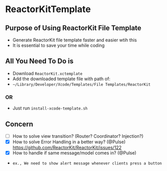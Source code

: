 # ReactorKitTemplate

## Purpose of Using ReactorKit File Template
- Generate ReactorKit file template faster and easier wtih this
- It is essential to save your time while coding

## All You Need To Do is 
- Download `ReactorKit.xctemplate`
- Add the downloaded template file with path of: 
- `~/Library/Developer/Xcode/Templates/File Templates/ReactorKit`

### OR 
- Just run `install-xcode-template.sh`

## Concern
- [ ] How to solve view transition? (Router? Coordinator? Injection?)
- [x] How to solve Error Handling in a better way? (@Pulse)
https://github.com/ReactorKit/ReactorKit/issues/122
- [x] How to handle if same message/model comes in? (@Pulse)
- `ex., We need to show alert message whenever clients press a button`
